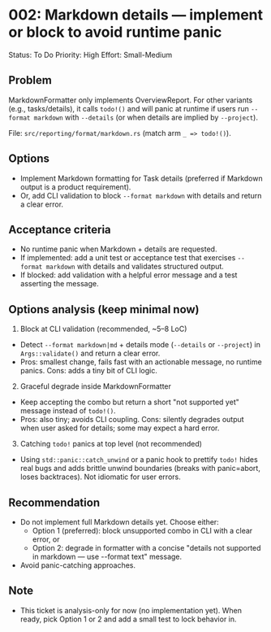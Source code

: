 # 002: Markdown details — implement or block to avoid runtime panic

Status: To Do
Priority: High
Effort: Small-Medium

## Problem
MarkdownFormatter only implements OverviewReport. For other variants (e.g., tasks/details), it calls `todo!()` and will panic at runtime if users run `--format markdown` with `--details` (or when details are implied by `--project`).

File: `src/reporting/format/markdown.rs` (match arm `_ => todo!()`).

## Options
- Implement Markdown formatting for Task details (preferred if Markdown output is a product requirement).
- Or, add CLI validation to block `--format markdown` with details and return a clear error.

## Acceptance criteria
- No runtime panic when Markdown + details are requested.
- If implemented: add a unit test or acceptance test that exercises `--format markdown` with details and validates structured output.
- If blocked: add validation with a helpful error message and a test asserting the message.

## Options analysis (keep minimal now)

1) Block at CLI validation (recommended, ~5–8 LoC)
- Detect `--format markdown|md` + details mode (`--details` or `--project`) in `Args::validate()` and return a clear error.
- Pros: smallest change, fails fast with an actionable message, no runtime panics. Cons: adds a tiny bit of CLI logic.

2) Graceful degrade inside MarkdownFormatter
- Keep accepting the combo but return a short "not supported yet" message instead of `todo!()`.
- Pros: also tiny; avoids CLI coupling. Cons: silently degrades output when user asked for details; some may expect a hard error.

3) Catching `todo!` panics at top level (not recommended)
- Using `std::panic::catch_unwind` or a panic hook to prettify `todo!` hides real bugs and adds brittle unwind boundaries (breaks with panic=abort, loses backtraces). Not idiomatic for user errors.

## Recommendation
- Do not implement full Markdown details yet. Choose either:
  - Option 1 (preferred): block unsupported combo in CLI with a clear error, or
  - Option 2: degrade in formatter with a concise "details not supported in markdown — use --format text" message.
- Avoid panic-catching approaches.

## Note
- This ticket is analysis-only for now (no implementation yet). When ready, pick Option 1 or 2 and add a small test to lock behavior in.
